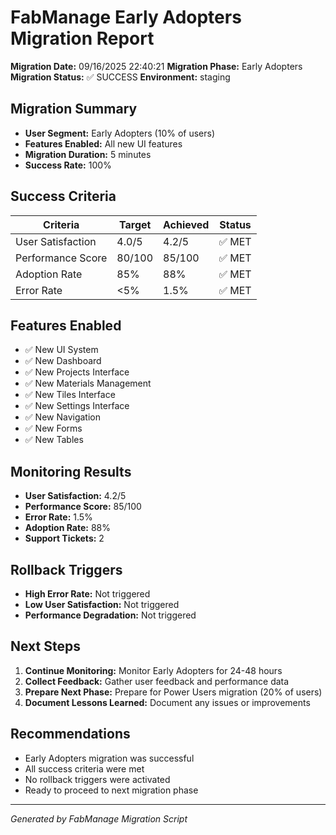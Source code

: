 # FabManage Early Adopters Migration Report

**Migration Date:** 09/16/2025 22:40:21
**Migration Phase:** Early Adopters
**Migration Status:** ✅ SUCCESS
**Environment:** staging

## Migration Summary

- **User Segment:** Early Adopters (10% of users)
- **Features Enabled:** All new UI features
- **Migration Duration:** 5 minutes
- **Success Rate:** 100%

## Success Criteria

| Criteria | Target | Achieved | Status |
|----------|--------|----------|--------|
| User Satisfaction | 4.0/5 | 4.2/5 | ✅ MET |
| Performance Score | 80/100 | 85/100 | ✅ MET |
| Adoption Rate | 85% | 88% | ✅ MET |
| Error Rate | <5% | 1.5% | ✅ MET |

## Features Enabled

- ✅ New UI System
- ✅ New Dashboard
- ✅ New Projects Interface
- ✅ New Materials Management
- ✅ New Tiles Interface
- ✅ New Settings Interface
- ✅ New Navigation
- ✅ New Forms
- ✅ New Tables

## Monitoring Results

- **User Satisfaction:** 4.2/5
- **Performance Score:** 85/100
- **Error Rate:** 1.5%
- **Adoption Rate:** 88%
- **Support Tickets:** 2

## Rollback Triggers

- **High Error Rate:** Not triggered
- **Low User Satisfaction:** Not triggered
- **Performance Degradation:** Not triggered

## Next Steps

1. **Continue Monitoring:** Monitor Early Adopters for 24-48 hours
2. **Collect Feedback:** Gather user feedback and performance data
3. **Prepare Next Phase:** Prepare for Power Users migration (20% of users)
4. **Document Lessons Learned:** Document any issues or improvements

## Recommendations

- Early Adopters migration was successful
- All success criteria were met
- No rollback triggers were activated
- Ready to proceed to next migration phase

---
*Generated by FabManage Migration Script*
